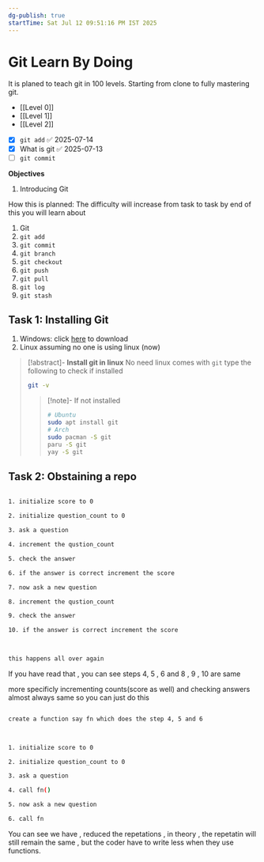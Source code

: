 ```yaml
---
dg-publish: true
startTime: Sat Jul 12 09:51:16 PM IST 2025
---
```


# Git Learn By Doing
It is planed to teach git in 100 levels.
Starting from clone to fully mastering git.
- [[Level 0]]
- [[Level 1]]
- [[Level 2]]



- [x] `git add` ✅ 2025-07-14
- [x] What is git ✅ 2025-07-13
- [ ] `git commit` 

**Objectives**
1. Introducing Git

How this is planned: The difficulty will increase from task to task by end of this you will learn about
1. Git 
2. `git add` 
3. `git commit`
4. `git branch`
5. `git checkout`
6. `git push`
7. `git pull`
8. `git log`
9. `git stash`


## Task 1: Installing Git 
1. Windows: click [here](https://git-scm.com/downloads/win) to download 
2. Linux assuming no one is using linux (now)
> [!abstract]- **Install git in linux**
> No need linux comes with `git` type the following to check if installed 
> ```bash 
> git -v 
> ```
>> [!note]- If not installed
>> ```bash
>> # Ubuntu 
>> sudo apt install git 
>> # Arch 
>> sudo pacman -S git 
>> paru -S git 
>> yay -S git
>> ```


## Task 2: Obstaining a repo 

  

```bash

1. initialize score to 0

2. initialize question_count to 0

3. ask a question

4. increment the qustion_count

5. check the answer

6. if the answer is correct increment the score

7. now ask a new question

8. increment the qustion_count

9. check the answer

10. if the answer is correct increment the score

  

this happens all over again

```

If you have read that , you can see steps 4, 5 , 6 and 8 , 9 , 10 are same

more specificly incrementing counts(score as well) and checking answers almost always same so you can just do this

  

```bash

create a function say fn which does the step 4, 5 and 6

  

1. initialize score to 0

2. initialize question_count to 0

3. ask a question

4. call fn()

5. now ask a new question

6. call fn

```

  

You can see we have , reduced the repetations , in theory , the repetatin will still remain the same , but the coder have to write less when they use functions.
